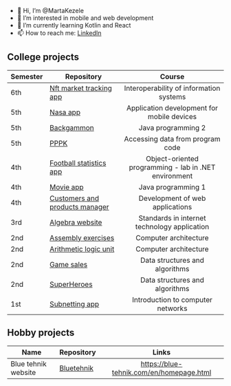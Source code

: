 - 👋 Hi, I’m @MartaKezele
- 👀 I’m interested in mobile and web development
- 🌱 I’m currently learning Kotlin and React
- 📫 How to reach me: [LinkedIn](https://www.linkedin.com/in/marta-kezele)

## College projects
| Semester | Repository                                                 |                   Course                   |
|----------|------------------------------------------------------------|:------------------------------------------:|
| 6th      | [Nft market tracking app](https://github.com/MartaKezele/nft-market-tracking)        | Interoperability of information systems |
| 5th      | [Nasa app](https://github.com/MartaKezele/nasa-app)        | Application development for mobile devices |
| 5th      | [Backgammon](https://github.com/MartaKezele/backgammon)    | Java programming 2                         |
| 5th      | [PPPK](https://github.com/MartaKezele/PPPK-projects)       | Accessing data from program code           |
| 4th      | [Football statistics app](https://github.com/MartaKezele/football-world-cup-statistics-app) | Object-oriented programming - lab in .NET environment
| 4th      | [Movie app](https://github.com/MartaKezele/movie-app)      | Java programming 1                         |
| 4th      | [Customers and products manager](https://github.com/MartaKezele/customers-and-products-manager) | Development of web applications |
| 3rd      | [Algebra website](https://github.com/MartaKezele/algebra-website) | Standards in internet technology application |
| 2nd      | [Assembly exercises](https://github.com/MartaKezele/assembly-exercises) | Computer architecture |
| 2nd      | [Arithmetic logic unit](https://github.com/MartaKezele/arithmetic-logic-unit) | Computer architecture |
| 2nd      | [Game sales](https://github.com/MartaKezele/SPA-Project1-GameSales) | Data structures and algorithms |
| 2nd      | [SuperHeroes](https://github.com/MartaKezele/SPA-Project2-SuperHeroes) | Data structures and algorithms |
| 1st      | [Subnetting app](https://github.com/MartaKezele/subnetting-app) | Introduction to computer networks |
## Hobby projects
| Name                | Repository                                              |                   Links                   |
|---------------------|---------------------------------------------------------|:-----------------------------------------:|
| Blue tehnik website | [Bluetehnik](https://github.com/MartaKezele/bluetehnik) | https://blue-tehnik.com/en/homepage.html |
